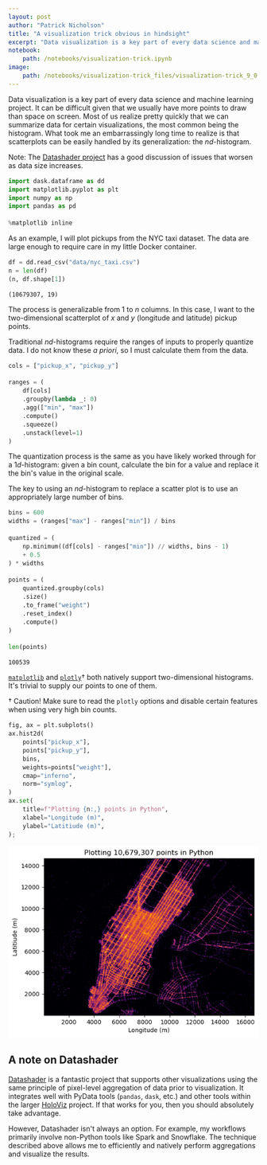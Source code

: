 ```yaml
---
layout: post
author: "Patrick Nicholson"
title: "A visualization trick obvious in hindsight"
excerpt: "Data visualization is a key part of every data science and machine learning project. It can be difficult given that we usually have more points to draw than space on screen. Most of us realize pretty quickly that we can summarize data for certain visualizations, the most common being the histogram. What took me an embarrassingly long time to realize is that scatterplots can be easily handled by its generalization: the <i>nd</i>-histogram."
notebook:
    path: /notebooks/visualization-trick.ipynb
image:
    path: /notebooks/visualization-trick_files/visualization-trick_9_0.png
---
```


Data visualization is a key part of every data science and machine learning project. It can be difficult given that we usually have more points to draw than space on screen. Most of us realize pretty quickly that we can summarize data for certain visualizations, the most common being the histogram. What took me an embarrassingly long time to realize is that scatterplots can be easily handled by its generalization: the $nd$-histogram.

Note: The [Datashader project](https://datashader.org/user_guide/Plotting_Pitfalls.html) has a good discussion of issues that worsen as data size increases.


```python
import dask.dataframe as dd
import matplotlib.pyplot as plt
import numpy as np
import pandas as pd

%matplotlib inline
```

As an example, I will plot pickups from the NYC taxi dataset. The data are large enough to require care in my little Docker container.


```python
df = dd.read_csv("data/nyc_taxi.csv")
n = len(df)
(n, df.shape[1])
```




    (10679307, 19)



The process is generalizable from 1 to $n$ columns. In this case, I want to the two-dimensional scatterplot of $x$ and $y$ (longitude and latitude) pickup points. 

Traditional $nd$-histograms require the ranges of inputs to properly quantize data. I do not know these _a priori_, so I must calculate them from the data.


```python
cols = ["pickup_x", "pickup_y"]

ranges = (
    df[cols]
    .groupby(lambda _: 0)
    .agg(["min", "max"])
    .compute()
    .squeeze()
    .unstack(level=1)
)
```

The quantization process is the same as you have likely worked through for a $1d$-histogram: given a bin count, calculate the bin for a value and replace it the bin's value in the original scale.

The key to using an $nd$-histogram to replace a scatter plot is to use an appropriately large number of bins.


```python
bins = 600
widths = (ranges["max"] - ranges["min"]) / bins

quantized = (
    np.minimum((df[cols] - ranges["min"]) // widths, bins - 1)
    + 0.5
) * widths

points = (
    quantized.groupby(cols)
    .size()
    .to_frame("weight")
    .reset_index()
    .compute()
)

len(points)
```




    100539



[`matplotlib`](https://matplotlib.org/stable/api/_as_gen/matplotlib.pyplot.hist2d.html) and [`plotly`](https://plotly.com/python-api-reference/generated/plotly.graph_objects.histogram2d.html)$\dagger$ both natively support two-dimensional histograms. It's trivial to supply our points to one of them.

$\dagger$ Caution! Make sure to read the `plotly` options and disable certain features when using very high bin counts.


```python
fig, ax = plt.subplots()
ax.hist2d(
    points["pickup_x"],
    points["pickup_y"],
    bins,
    weights=points["weight"],
    cmap="inferno",
    norm="symlog",
)
ax.set(
    title=f"Plotting {n:,} points in Python",
    xlabel="Longitude (m)",
    ylabel="Latitiude (m)",
);
```


    
![png](/notebooks/visualization-trick_files/visualization-trick_9_0.png)
    


## A note on Datashader

[Datashader](https://datashader.org/) is a fantastic project that supports other visualizations using the same principle of pixel-level aggregation of data prior to visualization. It integrates well with PyData tools (`pandas`, `dask`, etc.) and other tools within the larger [HoloViz](https://holoviz.org/) project. If that works for you, then you should absolutely take advantage.

However, Datashader isn't always an option. For example, my workflows primarily involve non-Python tools like Spark and Snowflake. The technique described above allows me to efficiently and natively perform aggregations and visualize the results.
